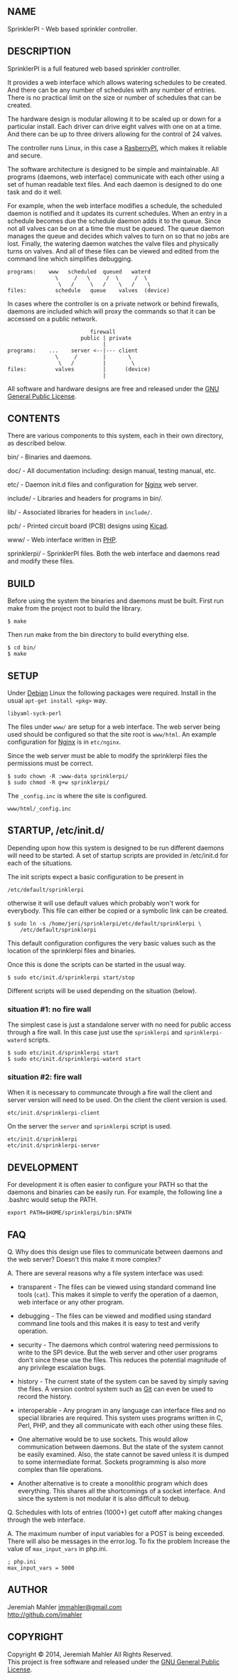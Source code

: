 
## NAME

SprinklerPI - Web based sprinkler controller.

## DESCRIPTION

SprinklerPI is a full featured web based sprinkler controller.

It provides a web interface which allows watering schedules
to be created.  And there can be any number of schedules
with any number of entries.  There is no practical limit on
the size or number of schedules that can be created.

The hardware design is modular allowing it to be scaled up
or down for a particular install.  Each driver can drive eight
valves with one on at a time.  And there can be up to three
drivers allowing for the control of 24 valves.

The controller runs Linux, in this case a [RasberryPI][rpi],
 which makes it reliable and secure.

  [rpi]: http://www.rasberrypi.org

The software architecture is designed to be simple and maintainable.
All programs (daemons, web interface) communicate with each other
using a set of human readable text files.  And each daemon is designed
to do one task and do it well.

For example, when the web interface modifies a schedule, the scheduled
daemon is notified and it updates its current schedules.
When an entry in a schedule becomes due the schedule daemon adds it to
the queue.  Since not all valves can be on at a time the must be queued.
The queue daemon manages the queue and decides which valves to turn on
so that no jobs are lost.  Finally, the watering daemon watches
the valve files and physically turns on valves.
And all of these files can be viewed and edited from the command line
which simplifies debugging.

    programs:    www   scheduled  queued   waterd
                   \     /   \     /  \     /  \
                    \   /     \   /    \   /    \
    files:         schedule   queue    valves  (device)

In cases where the controller is on a private network or
behind firewalls, daemons are included which will proxy the
commands so that it can be accessed on a public network.

                              firewall
                           public | private
                                  |
    programs:    ...    server <--|--- client
                   \     /        |       \
                    \   /         |        \
    files:         valves         |      (device)
                                  |

All software and hardware designs are free and released under
the [GNU General Public License][gpl].

## CONTENTS

There are various components to this system, each in their own directory,
as described below.

  bin/ - Binaries and daemons.

  doc/ - All documentation including: design manual, testing manual, etc.

  etc/ - Daemon init.d files and configuration for [Nginx][nginx] web server.

  include/ - Libraries and headers for programs in bin/.

  lib/ - Associated libraries for headers in `include/`.

  pcb/ - Printed circuit board (PCB) designs using [Kicad][kicad].

  www/ - Web interface written in [PHP][php].

  sprinklerpi/ - SprinklerPI files.  Both the web interface and daemons
    read and modify these files.

  [kicad]:http://www.kicad-pcb.org

  [PHP]:http://www.php.net

  [nginx]:http://www.nginx.org

## BUILD

Before using the system the binaries and daemons must be built.
First run make from the project root to build the library.

    $ make

Then run make from the bin directory to build everything else.

    $ cd bin/
    $ make

## SETUP

  [deb]:http://www.debian.org

Under [Debian][deb] Linux the following packages were required.
Install in the usual `apt-get install <pkg>` way.

    libyaml-syck-perl

The files under `www/` are setup for a web interface.
The web server being used should be configured so that
the site root is `www/html`.  An example configuration
for [Nginx][nginx] is in `etc/nginx`.

Since the web server must be able to modify the sprinklerpi
files the permissions must be correct.

    $ sudo chown -R :www-data sprinklerpi/
    $ sudo chmod -R g+w sprinklerpi/

The `_config.inc` is where the site is configured.

    www/html/_config.inc

## STARTUP, /etc/init.d/

Depending upon how this system is designed to be run different daemons
will need to be started.  A set of startup scripts are provided in
/etc/init.d for each of the situations.

The init scripts expect a basic configuration to be present in

    /etc/default/sprinklerpi

otherwise it will use default values which probably won't work for everybody.
This file can either be copied or a symbolic link can be created.

    $ sudo ln -s /home/jeri/sprinklerpi/etc/default/sprinklerpi \
        /etc/default/sprinklerpi

This default configuration configures the very basic values such as the
location of the sprinklerpi files and binaries.

Once this is done the scripts can be started in the usual way.

    $ sudo etc/init.d/sprinklerpi start/stop

Different scripts will be used depending on the situation (below).

### situation #1: no fire wall

The simplest case is just a standalone server with no need for public
access through a fire wall.  In this case just use the `sprinklerpi`
and `sprinklerpi-waterd` scripts.

    $ sudo etc/init.d/sprinklerpi start
    $ sudo etc/init.d/sprinklerpi-waterd start

### situation #2: fire wall

When it is necessary to communcate through a fire wall the client and
server version will need to be used.  On the client the client version
is used.

    etc/init.d/sprinklerpi-client

On the server the `server` and `sprinklerpi` script is used.

    etc/init.d/sprinklerpi
    etc/init.d/sprinklerpi-server

## DEVELOPMENT

For development it is often easier to configure your PATH so that
the daemons and binaries can be easily run.  For example, the
following line a .bashrc would setup the PATH.

    export PATH=$HOME/sprinklerpi/bin:$PATH

## FAQ

Q. Why does this design use files to communicate between daemons
and the web server?  Doesn't this make it more complex?

A. There are several reasons why a file system interface was used:

  - transparent - The files can be viewed using standard command
  line tools (`cat`).  This makes it simple to verify the operation
  of a daemon, web interface or any other program.

  - debugging - The files can be viewed and modified using standard
  command line tools and this makes it is easy to test and verify
  operation.

  - security - The daemons which control watering need permissions to
  write to the SPI device.  But the web server and other user
  programs don't since these use the files.  This reduces the
  potential magnitude of any privilege escalation bugs.

  - history - The current state of the system can be saved by
  simply saving the files.
  A version control system such as [Git][git] can even
  be used to record the history.

  - interoperable - Any program in any language can interface files
  and no special libraries are required.
  This system uses programs written in C, Perl, PHP, and they all
  communicate with each other using these files.

  - One alternative would be to use sockets.
  This would allow communication between daemons.
  But the state of the system cannot be easily examined.
  Also, the state cannot be saved unless it is dumped to some
  intermediate format.
  Sockets programming is also more complex than file operations.

  - Another alternative is to create a monolithic program which does
  everything.  This shares all the shortcomings of a socket interface.
  And since the system is not modular it is also difficult to debug.

  [git]:http://git-scm.org

Q. Schedules with lots of entries (1000+) get cutoff after making
changes through the web interface.

A. The maximum number of input variables for a POST is being exceeded.
There will also be messages in the error.log.
To fix the problem Increase the value of `max_input_vars` in php.ini.

    ; php.ini
    max_input_vars = 5000

## AUTHOR

Jeremiah Mahler <jmmahler@gmail.com><br>
<http://github.com/jmahler>

## COPYRIGHT

Copyright &copy; 2014, Jeremiah Mahler All Rights Reserved.<br>
This project is free software and released under
the [GNU General Public License][gpl].

  [gpl]: http://www.gnu.org/licenses/gpl.html

